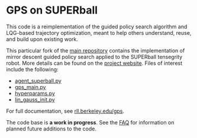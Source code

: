 GPS on SUPERball
================

This code is a reimplementation of the guided policy search algorithm and LQG-based trajectory optimization, meant to help others understand, reuse, and build upon existing work.

This particular fork of the [main repository](https://github.com/cbfinn/gps) contains the implementation of mirror descent guided policy search applied to the SUPERball tensegrity robot. More details can be found on the [project website](http://rll.berkeley.edu/drl_tensegrity/). Files of interest include the following:

* [agent_superball.py](python/gps/agent/ros/agent_superball.py)
* [gps_main.py](python/gps/gps_main.py)
* [hyperparams.py](experiments/md_multiflops/2c_nv_mp/hyperparams.py)
* [lin_gauss_init.py](python/gps/algorithm/policy/lin_gauss_init.py)

For full documentation, see [rll.berkeley.edu/gps](http://rll.berkeley.edu/gps).

The code base is **a work in progress**. See the [FAQ](http://rll.berkeley.edu/gps/faq.html) for information on planned future additions to the code.
